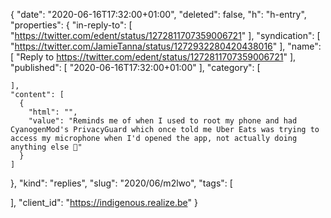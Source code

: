 {
  "date": "2020-06-16T17:32:00+01:00",
  "deleted": false,
  "h": "h-entry",
  "properties": {
    "in-reply-to": [
      "https://twitter.com/edent/status/1272811707359006721"
    ],
    "syndication": [
      "https://twitter.com/JamieTanna/status/1272932280420438016"
    ],
    "name": [
      "Reply to https://twitter.com/edent/status/1272811707359006721"
    ],
    "published": [
      "2020-06-16T17:32:00+01:00"
    ],
    "category": [

    ],
    "content": [
      {
        "html": "",
        "value": "Reminds me of when I used to root my phone and had CyanogenMod's PrivacyGuard which once told me Uber Eats was trying to access my microphone when I'd opened the app, not actually doing anything else 🤔"
      }
    ]
  },
  "kind": "replies",
  "slug": "2020/06/m2lwo",
  "tags": [

  ],
  "client_id": "https://indigenous.realize.be"
}

